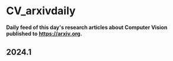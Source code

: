 # CV_arxivdaily

**Daily feed of this day's research articles about Computer Vision published to https://arxiv.org.**

## 2024.1
